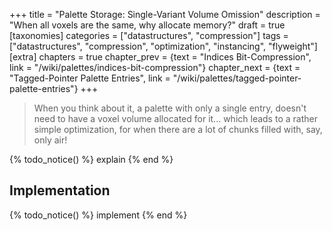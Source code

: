 +++
title = "Palette Storage: Single-Variant Volume Omission"
description = "When all voxels are the same, why allocate memory?"
draft = true
[taxonomies]
categories = ["datastructures", "compression"]
tags = ["datastructures", "compression", "optimization", "instancing", "flyweight"]
[extra]
chapters = true
chapter_prev = {text = "Indices Bit-Compression", link = "/wiki/palettes/indices-bit-compression"}
chapter_next = {text = "Tagged-Pointer Palette Entries", link = "/wiki/palettes/tagged-pointer-palette-entries"}
+++

> When you think about it, a palette with only a single entry, doesn't need to have a voxel volume allocated for it... which leads to a rather simple optimization, for when there are a lot of chunks filled with, say, only air!

{% todo_notice() %} explain {% end %}

## Implementation

{% todo_notice() %} implement {% end %}
